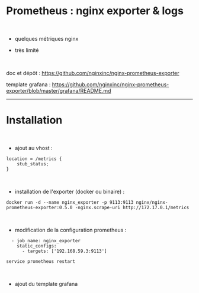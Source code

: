

# Prometheus : nginx exporter & logs

<br>


* quelques métriques nginx

* très limité

<br>


doc et dépôt : https://github.com/nginxinc/nginx-prometheus-exporter

template grafana : https://github.com/nginxinc/nginx-prometheus-exporter/blob/master/grafana/README.md


----------------------------------------------------------------------------------

# Installation


<br>


* ajout au vhost : 

```
location = /metrics {
    stub_status;
}
```

<br>


* installation de l'exporter (docker ou binaire) :

```
docker run -d --name nginx_exporter -p 9113:9113 nginx/nginx-prometheus-exporter:0.5.0 -nginx.scrape-uri http://172.17.0.1/metrics
```

<br>


* modification de la configuration prometheus :

```
  - job_name: nginx_exporter
    static_configs:
      - targets: ['192.168.59.3:9113']

service prometheus restart
```

<br>


* ajout du template grafana





